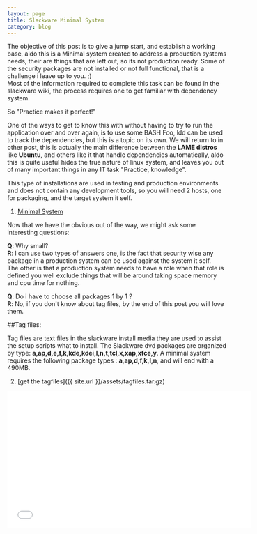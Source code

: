 ```yaml
---
layout: page 
title: Slackware Minimal System
category: blog
---
```


The objective of this post is to give a jump start, and establish a working base, aldo this is a Minimal system created to address a production systems needs, their are things that are left out, so its not production ready.
Some of the security packages are not installed or not full functional, that is a challenge i leave up to you. ;)  
Most of the information required to complete this task can be found in the slackware wiki, the process requires one to get familiar with dependency system. 

So "Practice makes it perfect!"
 
One of the ways to get to know this with without having to try to run the application over and over again, is to use some BASH Foo, ldd can be used to track the dependencies, but this is a topic on its own. We will return to in other post, this is actually the main difference between the **LAME distros** like **Ubuntu**, and others like it that handle dependencies automatically, aldo this is quite useful hides the true nature of linux system, and leaves you out of many important things in any IT task "Practice, knowledge".  

This type of installations are used in testing and production environments and does not contain any development tools, so you will need 2 hosts, one for packaging, and the target system it self.
 
1. [Minimal System](http://www.slackwiki.com/Minimal_System#How_to_install_this_minimal_system "Slackwiki")

Now that we have the obvious out of the way, we might ask some interesting questions: 

**Q**: Why small?  
**R**: I can use two types of answers one, is the fact that security wise any package in a production system can be used against the system it self.   
The other is that a production system needs to have a role when that role is defined you well exclude things that will be around taking space memory and cpu time for nothing.  

**Q**: Do i have to choose all packages 1 by 1 ?  
**R**: No, if you don't know about tag files, by the end of this post you will love them.  

##Tag files:

Tag files are text files in the slackware install media they are used to assist the setup scripts what to install.
The Slackware dvd packages are organized by type: **a,ap,d,e,f,k,kde,kdei,l,n,t,tcl,x,xap,xfce,y**.
A minimal system requires the following package types : **a,ap,d,f,k,l,n**, and will end with a 490MB. 
 
2. [get the tagfiles]({{ site.url }}/assets/tagfiles.tar.gz)

<iframe width="560" height="315" src="//www.youtube.com/embed/kexpMNH2hvE" frameborder="0" allowfullscreen></iframe>
